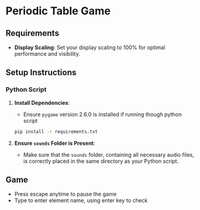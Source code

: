 # Periodic Table Game

## Requirements
- **Display Scaling**: Set your display scaling to 100% for optimal performance and visibility.

## Setup Instructions

### Python Script

1. **Install Dependencies**:
    - Ensure `pygame` version 2.6.0 is installed if running though python script
    ```bash
    pip install -r requirements.txt
    ```

2. **Ensure `sounds` Folder is Present**:
    - Make sure that the `sounds` folder, containing all necessary audio files, is correctly placed in the same directory as your Python script.

## Game
- Press escape anytime to pause the game
- Type to enter element name, using enter key to check
